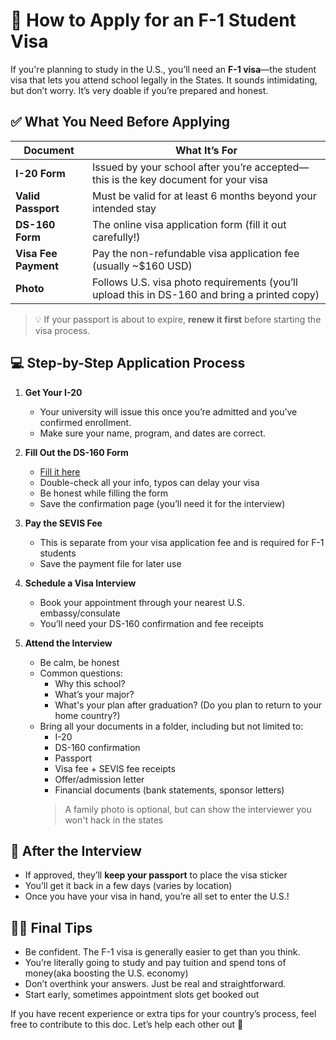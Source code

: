 # 🛂 How to Apply for an F-1 Student Visa

If you're planning to study in the U.S., you’ll need an **F-1 visa**—the student visa that lets you attend school legally in the States. It sounds intimidating, but don’t worry. It’s very doable if you’re prepared and honest.


## ✅ What You Need Before Applying

| Document | What It’s For |
|----------|----------------|
| **I-20 Form** | Issued by your school after you’re accepted—this is the key document for your visa |
| **Valid Passport** | Must be valid for at least 6 months beyond your intended stay |
| **DS-160 Form** | The online visa application form (fill it out carefully!) |
| **Visa Fee Payment** | Pay the non-refundable visa application fee (usually ~$160 USD) |
| **Photo** | Follows U.S. visa photo requirements (you’ll upload this in DS-160 and bring a printed copy)

> 💡 If your passport is about to expire, **renew it first** before starting the visa process.


## 💻 Step-by-Step Application Process

1. **Get Your I-20**
   - Your university will issue this once you’re admitted and you’ve confirmed enrollment.
   - Make sure your name, program, and dates are correct.

2. **Fill Out the DS-160 Form**
   - [Fill it here](https://ceac.state.gov/CEAC)
   - Double-check all your info, typos can delay your visa
   - Be honest while filling the form
   - Save the confirmation page (you’ll need it for the interview)

3. **Pay the SEVIS Fee**
   - This is separate from your visa application fee and is required for F-1 students
   - Save the payment file for later use

4. **Schedule a Visa Interview**
   - Book your appointment through your nearest U.S. embassy/consulate
   - You’ll need your DS-160 confirmation and fee receipts

5. **Attend the Interview**
   - Be calm, be honest
   - Common questions:
     - Why this school?
     - What’s your major?
     - What's your plan after graduation? (Do you plan to return to your home country?)
   - Bring all your documents in a folder, including but not limited to:
     - I-20
     - DS-160 confirmation
     - Passport
     - Visa fee + SEVIS fee receipts
     - Offer/admission letter
     - Financial documents (bank statements, sponsor letters)
     > A family photo is optional, but can show the interviewer you won't hack in the states



## 🧳 After the Interview

- If approved, they’ll **keep your passport** to place the visa sticker
- You’ll get it back in a few days (varies by location)
- Once you have your visa in hand, you’re all set to enter the U.S.!



## 🙋‍♀️ Final Tips

- Be confident. The F-1 visa is generally easier to get than you think.
- You’re literally going to study and pay tuition and spend tons of money(aka boosting the U.S. economy)
- Don’t overthink your answers. Just be real and straightforward.
- Start early, sometimes appointment slots get booked out



If you have recent experience or extra tips for your country’s process, feel free to contribute to this doc. Let’s help each other out 💪
